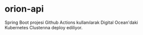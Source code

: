 # orion-api

Spring Boot projesi Github Actions kullanılarak Digital Ocean'daki Kubernetes Clusterına deploy ediliyor.
